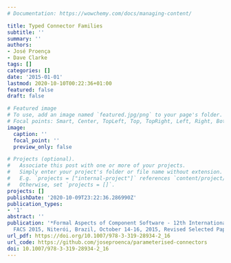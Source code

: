 ```yaml
---
# Documentation: https://wowchemy.com/docs/managing-content/

title: Typed Connector Families
subtitle: ''
summary: ''
authors:
- José Proença
- Dave Clarke
tags: []
categories: []
date: '2015-01-01'
lastmod: 2020-10-10T00:22:36+01:00
featured: false
draft: false

# Featured image
# To use, add an image named `featured.jpg/png` to your page's folder.
# Focal points: Smart, Center, TopLeft, Top, TopRight, Left, Right, BottomLeft, Bottom, BottomRight.
image:
  caption: ''
  focal_point: ''
  preview_only: false

# Projects (optional).
#   Associate this post with one or more of your projects.
#   Simply enter your project's folder or file name without extension.
#   E.g. `projects = ["internal-project"]` references `content/project/deep-learning/index.md`.
#   Otherwise, set `projects = []`.
projects: []
publishDate: '2020-10-09T23:22:36.286990Z'
publication_types:
- '1'
abstract: ''
publication: '*Formal Aspects of Component Software - 12th International Conference,
  FACS 2015, Niterói, Brazil, October 14-16, 2015, Revised Selected Papers*'
url_pdf: https://doi.org/10.1007/978-3-319-28934-2_16
url_code: https://github.com/joseproenca/parameterised-connectors 
doi: 10.1007/978-3-319-28934-2_16
---
```


